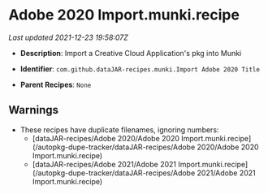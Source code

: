 # Adobe 2020 Import.munki.recipe

_Last updated 2021-12-23 19:58:07Z_

- **Description**: Import a Creative Cloud Application's pkg into Munki

- **Identifier**: `com.github.dataJAR-recipes.munki.Import Adobe 2020 Title`

- **Parent Recipes**: `None`

## Warnings

- These recipes have duplicate filenames, ignoring numbers:
    - [dataJAR-recipes/Adobe 2020/Adobe 2020 Import.munki.recipe](/autopkg-dupe-tracker/dataJAR-recipes/Adobe 2020/Adobe 2020 Import.munki.recipe)
    - [dataJAR-recipes/Adobe 2021/Adobe 2021 Import.munki.recipe](/autopkg-dupe-tracker/dataJAR-recipes/Adobe 2021/Adobe 2021 Import.munki.recipe)